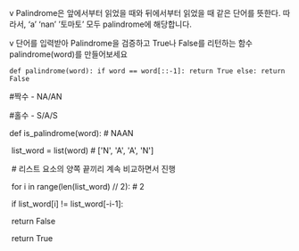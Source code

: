 v Palindrome은 앞에서부터 읽었을 때와 뒤에서부터 읽었을 때 같은 단어를 뜻한다. 따라서, ‘a’ ‘nan’ ’토마토’ 모두 palindrome에 해당합니다.

v 단어를 입력받아 Palindrome을 검증하고 True나 False를 리턴하는 함수 palindrome(word)를 만들어보세요

`def palindrome(word):
    if word == word[::-1]:
        return True
    else:
        return False` 



#짝수 - NA/AN

#홀수 - S/A/S

def is_palindrome(word):   # NAAN

​    list_word = list(word)     # ['N', 'A', 'A', 'N']

​    #  리스트 요소의 양쪽 끝끼리 계속 비교하면서 진행

​	for i in range(len(list_word) // 2):   # 2

​		if list_word[i] != list_word[-i-1]:

​			return False

​	return True

